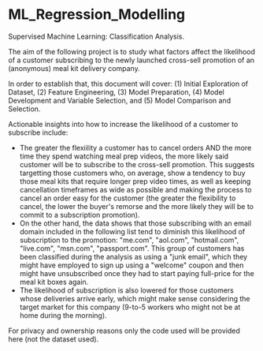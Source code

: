 # ML_Regression_Modelling
Supervised Machine Learning: Classification Analysis.

The aim of the following project is to study what factors affect the likelihood of a customer subscribing to the newly launched cross-sell promotion of an (anonymous) meal kit delivery company.

In order to establish that, this document will cover: 
(1) Initial Exploration of Dataset, 
(2) Feature Engineering, 
(3) Model Preparation, 
(4) Model Development and Variable Selection, and 
(5) Model Comparison and Selection.  

Actionable insights into how to increase the likelihood of a customer to subscribe include:
- The greater the flexiility a customer has to cancel orders AND the more time they spend watching meal prep videos, the more likely said customer will be to subscribe to the cross-sell promotion.
This suggests targetting those customers who, on average, show a tendency to buy those meal kits that require longer prep video times, as well as keeping cancellation timeframes as wide as possible
and making the process to cancel an order easy for the customer (the greater the flexibility to cancel, the lower the buyer's remorse and the more likely they will be to commit to a subscription promotion).
- On the other hand, the data shows that those subscribing with an email domain included in the following list tend to diminish this likelihood of subscription to the promotion:
"me.com", "aol.com", "hotmail.com", "live.com", "msn.com", "passport.com". This group of customers has been classified during the analysis as using a "junk email", which they might have employed to sign up using a "welcome" coupon
and then might have unsubscribed once they had to start paying full-price for the meal kit boxes again.
- The likelihood of subscription is also lowered for those customers whose deliveries arrive early, which might make sense considering the target market for this company (9-to-5 workers who might not be at home
during the morning).

For privacy and ownership reasons only the code used will be provided here (not the dataset used).

